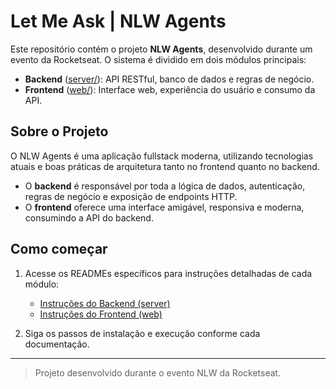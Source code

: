 # Let Me Ask | NLW Agents

Este repositório contém o projeto **NLW Agents**, desenvolvido durante um evento da Rocketseat. O sistema é dividido em dois módulos principais:

- **Backend** ([server/](./server/README.md)): API RESTful, banco de dados e regras de negócio.
- **Frontend** ([web/](./web/README.md)): Interface web, experiência do usuário e consumo da API.

## Sobre o Projeto

O NLW Agents é uma aplicação fullstack moderna, utilizando tecnologias atuais e boas práticas de arquitetura tanto no frontend quanto no backend.

- O **backend** é responsável por toda a lógica de dados, autenticação, regras de negócio e exposição de endpoints HTTP.
- O **frontend** oferece uma interface amigável, responsiva e moderna, consumindo a API do backend.

## Como começar

1. Acesse os READMEs específicos para instruções detalhadas de cada módulo:
   - [Instruções do Backend (server)](./server/README.md)
   - [Instruções do Frontend (web)](./web/README.md)

2. Siga os passos de instalação e execução conforme cada documentação.

---

> Projeto desenvolvido durante o evento NLW da Rocketseat. 